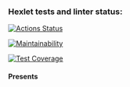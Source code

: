 ### Hexlet tests and linter status:
[![Actions Status](https://github.com/loki1520/frontend-project-46/workflows/hexlet-check/badge.svg)](https://github.com/loki1520/frontend-project-46/actions)

[![Maintainability](https://api.codeclimate.com/v1/badges/e6adae0ac65af95e57dd/maintainability)](https://codeclimate.com/github/loki1520/frontend-project-46/maintainability)

[![Test Coverage](https://api.codeclimate.com/v1/badges/e6adae0ac65af95e57dd/test_coverage)](https://codeclimate.com/github/loki1520/frontend-project-46/test_coverage)

#### Presents
<script async id="asciicast-571654" src="https://asciinema.org/a/571654.js"></script>